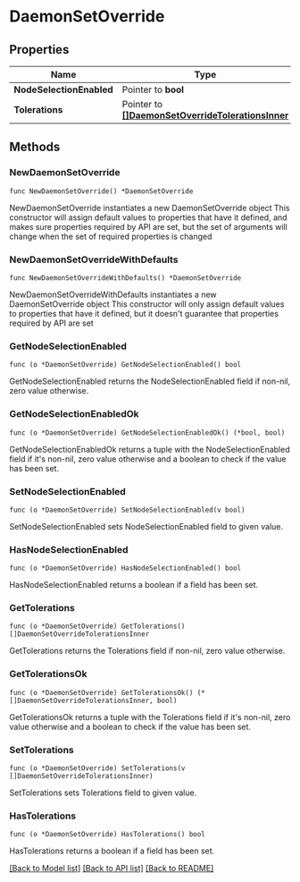 # DaemonSetOverride

## Properties

Name | Type | Description | Notes
------------ | ------------- | ------------- | -------------
**NodeSelectionEnabled** | Pointer to **bool** |  | [optional] 
**Tolerations** | Pointer to [**[]DaemonSetOverrideTolerationsInner**](DaemonSetOverrideTolerationsInner.md) |  | [optional] 

## Methods

### NewDaemonSetOverride

`func NewDaemonSetOverride() *DaemonSetOverride`

NewDaemonSetOverride instantiates a new DaemonSetOverride object
This constructor will assign default values to properties that have it defined,
and makes sure properties required by API are set, but the set of arguments
will change when the set of required properties is changed

### NewDaemonSetOverrideWithDefaults

`func NewDaemonSetOverrideWithDefaults() *DaemonSetOverride`

NewDaemonSetOverrideWithDefaults instantiates a new DaemonSetOverride object
This constructor will only assign default values to properties that have it defined,
but it doesn't guarantee that properties required by API are set

### GetNodeSelectionEnabled

`func (o *DaemonSetOverride) GetNodeSelectionEnabled() bool`

GetNodeSelectionEnabled returns the NodeSelectionEnabled field if non-nil, zero value otherwise.

### GetNodeSelectionEnabledOk

`func (o *DaemonSetOverride) GetNodeSelectionEnabledOk() (*bool, bool)`

GetNodeSelectionEnabledOk returns a tuple with the NodeSelectionEnabled field if it's non-nil, zero value otherwise
and a boolean to check if the value has been set.

### SetNodeSelectionEnabled

`func (o *DaemonSetOverride) SetNodeSelectionEnabled(v bool)`

SetNodeSelectionEnabled sets NodeSelectionEnabled field to given value.

### HasNodeSelectionEnabled

`func (o *DaemonSetOverride) HasNodeSelectionEnabled() bool`

HasNodeSelectionEnabled returns a boolean if a field has been set.

### GetTolerations

`func (o *DaemonSetOverride) GetTolerations() []DaemonSetOverrideTolerationsInner`

GetTolerations returns the Tolerations field if non-nil, zero value otherwise.

### GetTolerationsOk

`func (o *DaemonSetOverride) GetTolerationsOk() (*[]DaemonSetOverrideTolerationsInner, bool)`

GetTolerationsOk returns a tuple with the Tolerations field if it's non-nil, zero value otherwise
and a boolean to check if the value has been set.

### SetTolerations

`func (o *DaemonSetOverride) SetTolerations(v []DaemonSetOverrideTolerationsInner)`

SetTolerations sets Tolerations field to given value.

### HasTolerations

`func (o *DaemonSetOverride) HasTolerations() bool`

HasTolerations returns a boolean if a field has been set.


[[Back to Model list]](../README.md#documentation-for-models) [[Back to API list]](../README.md#documentation-for-api-endpoints) [[Back to README]](../README.md)


